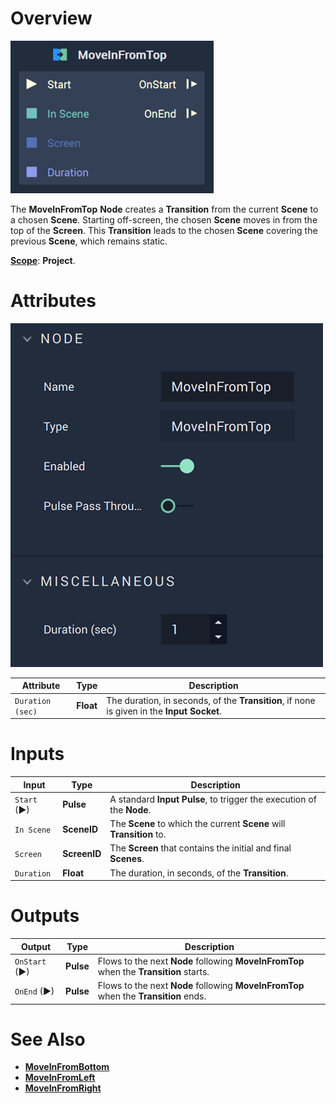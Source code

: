 # Overview

![The MoveInFromTop Node.](../../.gitbook/assets/moveinfromtopnodereal.png)

The **MoveInFromTop** **Node** creates a **Transition** from the current **Scene** to a chosen **Scene**. Starting off-screen, the chosen **Scene** moves in from the top of the **Screen**. This **Transition** leads to the chosen **Scene** covering the previous **Scene**, which remains static. 

[**Scope**](../overview.md#scopes): **Project**.

# Attributes

![The MoveInFromTop Node Attributes**](../../.gitbook/assets/moveinfromtopatts.png)

|Attribute|Type|Description|
|---|---|---|
|`Duration (sec)`|**Float**| The duration, in seconds, of the **Transition**, if none is given in the **Input Socket**. |

# Inputs

|Input|Type|Description|
|---|---|---|
|`Start` (►)|**Pulse**|A standard **Input Pulse**, to trigger the execution of the **Node**.|
| `In Scene` | **SceneID** | The **Scene** to which the current **Scene** will **Transition** to. |
| `Screen` | **ScreenID** | The **Screen** that contains the initial and final **Scenes**. |
| `Duration` | **Float** | The duration, in seconds, of the **Transition**. |


# Outputs

|Output|Type|Description|
|---|---|---|
| `OnStart` (►) | **Pulse** | Flows to the next **Node** following **MoveInFromTop** when the **Transition** starts. |
| `OnEnd` (►) | **Pulse** | Flows to the next **Node** following **MoveInFromTop** when the **Transition** ends.  |

# See Also

* [**MoveInFromBottom**](moveinfromtop.md)
* [**MoveInFromLeft**](moveinfromleft.md)
* [**MoveInFromRight**](moveinfromright.md)


